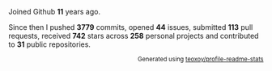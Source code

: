 Joined Github **11** years ago.

Since then I pushed **3779** commits, opened **44** issues, submitted **113** pull requests, received **742** stars across **258** personal projects and contributed to **31** public repositories.

<p align="right"><sub>Generated using <a href="https://github.com/marketplace/actions/profile-readme-stats">teoxoy/profile-readme-stats</a></sub></p>
